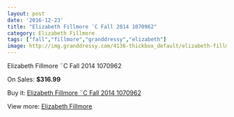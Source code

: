 ```yaml
---
layout: post
date: '2016-12-23'
title: "Elizabeth Fillmore ¨C Fall 2014 1070962"
category: Elizabeth Fillmore
tags: ["fall","fillmore","granddressy","elizabeth"]
image: http://img.granddressy.com/4136-thickbox_default/elizabeth-fillmore-c-fall-2014-1070962.jpg
---
```

Elizabeth Fillmore ¨C Fall 2014 1070962

On Sales: **$316.99**
<a href="https://www.granddressy.com/en/elizabeth-fillmore/3495-elizabeth-fillmore-c-fall-2014-1070962.html"><amp-img layout="responsive" width="600" height="600" src="//img.granddressy.com/4136-thickbox_default/elizabeth-fillmore-c-fall-2014-1070962.jpg" alt="Elizabeth Fillmore ¨C Fall 2014 1070962 0" /></a>
<a href="https://www.granddressy.com/en/elizabeth-fillmore/3495-elizabeth-fillmore-c-fall-2014-1070962.html"><amp-img layout="responsive" width="600" height="600" src="//img.granddressy.com/4137-thickbox_default/elizabeth-fillmore-c-fall-2014-1070962.jpg" alt="Elizabeth Fillmore ¨C Fall 2014 1070962 1" /></a>

Buy it: [Elizabeth Fillmore ¨C Fall 2014 1070962](https://www.granddressy.com/en/elizabeth-fillmore/3495-elizabeth-fillmore-c-fall-2014-1070962.html "Elizabeth Fillmore ¨C Fall 2014 1070962")

View more: [Elizabeth Fillmore](https://www.granddressy.com/en/38-elizabeth-fillmore "Elizabeth Fillmore")